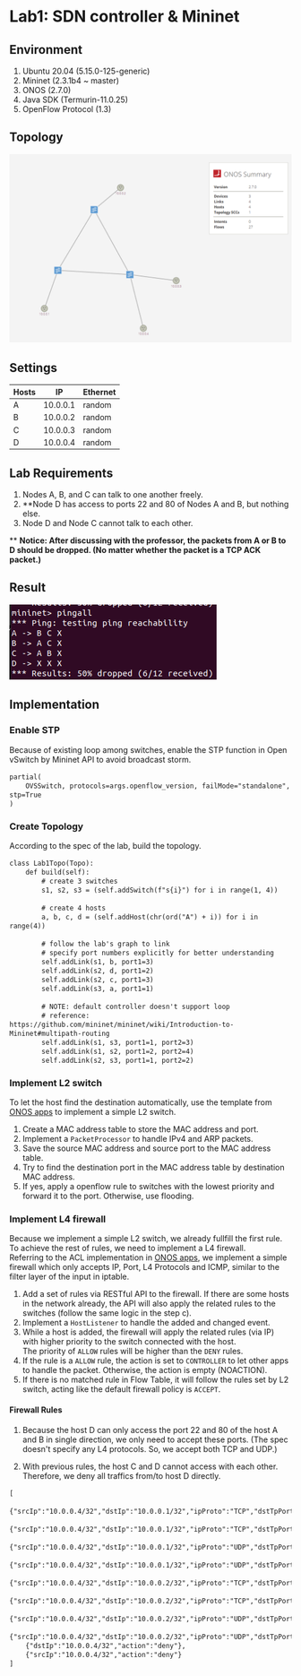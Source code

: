 # Lab1: SDN controller & Mininet

## Environment
1. Ubuntu 20.04 (5.15.0-125-generic)
2. Mininet (2.3.1b4 ~ master)
3. ONOS (2.7.0)
4. Java SDK (Termurin-11.0.25)
5. OpenFlow Protocol (1.3)

## Topology
![ONOS Topology](figures/topo.png)

## Settings
| Hosts | IP       | Ethernet |
|-------|----------|----------|
| A     | 10.0.0.1 | random   |
| B     | 10.0.0.2 | random   |
| C     | 10.0.0.3 | random   |
| D     | 10.0.0.4 | random   |

## Lab Requirements
1. Nodes A, B, and C can talk to one another freely.
2. **Node D has access to ports 22 and 80 of Nodes A and B, but nothing else.
3. Node D and Node C cannot talk to each other.

** **Notice: After discussing with the professor, the packets from A or B to D should be dropped. (No matter whether the packet is a TCP ACK packet.)**

## Result
![PingAll result](figures/pingall.png)

## Implementation
### Enable STP
Because of existing loop among switches, enable the STP function in Open vSwitch by Mininet API to avoid broadcast storm.

```python=
partial(
    OVSSwitch, protocols=args.openflow_version, failMode="standalone", stp=True
)
```

### Create Topology
According to the spec of the lab, build the topology.

```python=
class Lab1Topo(Topo):
    def build(self):
        # create 3 switches
        s1, s2, s3 = (self.addSwitch(f"s{i}") for i in range(1, 4))

        # create 4 hosts
        a, b, c, d = (self.addHost(chr(ord("A") + i)) for i in range(4))

        # follow the lab's graph to link
        # specify port numbers explicitly for better understanding
        self.addLink(s1, b, port1=3)
        self.addLink(s2, d, port1=2)
        self.addLink(s2, c, port1=3)
        self.addLink(s3, a, port1=1)

        # NOTE: default controller doesn't support loop
        # reference: https://github.com/mininet/mininet/wiki/Introduction-to-Mininet#multipath-routing
        self.addLink(s1, s3, port1=1, port2=3)
        self.addLink(s1, s2, port1=2, port2=4)
        self.addLink(s2, s3, port1=1, port2=2)
```

### Implement L2 switch
To let the host find the destination automatically, use the template from [ONOS apps](https://github.com/opennetworkinglab/onos/blob/master/apps/learning-switch/src/main/java/org/onosproject/learningswitch/LearningSwitchTutorial.java) to implement a simple L2 switch.

1. Create a MAC address table to store the MAC address and port.
2. Implement a `PacketProcessor` to handle IPv4 and ARP packets.
3. Save the source MAC address and source port to the MAC address table.
4. Try to find the destination port in the MAC address table by destination MAC address.
5. If yes, apply a openflow rule to switches with the lowest priority and forward it to the port. Otherwise, use flooding.

### Implement L4 firewall
Because we implement a simple L2 switch, we already fullfill the first rule. To achieve the rest of rules, we need to implement a L4 firewall. <br/>
Referring to the ACL implementation in [ONOS apps](https://github.com/opennetworkinglab/onos/blob/master/apps/acl/src/main/java/org/onosproject/acl/impl/AclManager.java), we implement a simple firewall which only accepts IP, Port, L4 Protocols and ICMP, similar to the filter layer of the input in iptable.

1. Add a set of rules via RESTful API to the firewall. If there are some hosts in the network already, the API will also apply the related rules to the switches (follow the same logic in the step c).
2. Implement a `HostListener` to handle the added and changed event.
3. While a host is added, the firewall will apply the related rules (via IP) with higher priority to the switch connected with the host. <br/>
The priority of `ALLOW` rules will be higher than the `DENY` rules.
4. If the rule is a `ALLOW` rule, the action is set to `CONTROLLER` to let other apps to handle the packet. Otherwise, the action is empty (NOACTION).
5. If there is no matched rule in Flow Table, it will follow the rules set by L2 switch, acting like the default firewall policy is `ACCEPT`.

#### Firewall Rules
1. Because the host D can only access the port 22 and 80 of the host A and B in single direction, we only need to accept these ports. (The spec doesn't specify any L4 protocols. So, we accept both TCP and UDP.)

2. With previous rules, the host C and D cannot access with each other. Therefore, we deny all traffics from/to host D directly.

```json=
[
    {"srcIp":"10.0.0.4/32","dstIp":"10.0.0.1/32","ipProto":"TCP","dstTpPort":22,"action":"allow"},
    {"srcIp":"10.0.0.4/32","dstIp":"10.0.0.1/32","ipProto":"TCP","dstTpPort":80,"action":"allow"},
    {"srcIp":"10.0.0.4/32","dstIp":"10.0.0.1/32","ipProto":"UDP","dstTpPort":22,"action":"allow"},
    {"srcIp":"10.0.0.4/32","dstIp":"10.0.0.1/32","ipProto":"UDP","dstTpPort":80,"action":"allow"},
    {"srcIp":"10.0.0.4/32","dstIp":"10.0.0.2/32","ipProto":"TCP","dstTpPort":22,"action":"allow"},
    {"srcIp":"10.0.0.4/32","dstIp":"10.0.0.2/32","ipProto":"TCP","dstTpPort":80,"action":"allow"},
    {"srcIp":"10.0.0.4/32","dstIp":"10.0.0.2/32","ipProto":"UDP","dstTpPort":22,"action":"allow"},
    {"srcIp":"10.0.0.4/32","dstIp":"10.0.0.2/32","ipProto":"UDP","dstTpPort":80,"action":"allow"},
    {"dstIp":"10.0.0.4/32","action":"deny"},
    {"srcIp":"10.0.0.4/32","action":"deny"}
]
```
